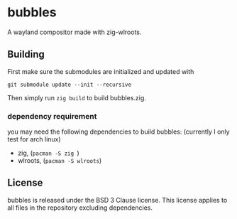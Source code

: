 # bubbles

A wayland compositor made with zig-wlroots.


## Building

First make sure the submodules are initialized and updated with

```
git submodule update --init --recursive
```

Then simply run `zig build` to build bubbles.zig.

### dependency requirement

you may need the following dependencies to build bubbles: (currently I only test for arch linux)
- zig, (`pacman -S zig `)
- wlroots, (`pacman -S wlroots`)


## License

bubbles is released under the BSD 3 Clause license.
This license applies to all files in the repository excluding dependencies.